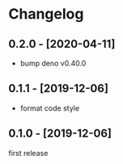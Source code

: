 # Changelog

## 0.2.0 - [2020-04-11]

- bump deno v0.40.0

## 0.1.1 - [2019-12-06]

- format code style

## 0.1.0 - [2019-12-06]

first release
